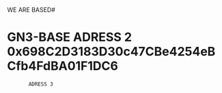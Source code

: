WE ARE BASED#
# GN3-BASE  ADRESS 2 0x698C2D3183D30c47CBe4254eBCfb4FdBA01F1DC6

           ADRESS 3  
